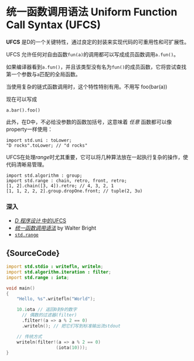 # 统一函数调用语法 Uniform Function Call Syntax (UFCS)

**UFCS** 是D的一个关键特性，通过良定的封装来实现代码的可重用性和可扩展性。

UFCS 允许任何对自由函数`fun(a)`的调用都可以写成成员函数调用`a.fun()`。

如果编译器看到`a.fun()`，并且该类型没有名为`fun()`的成员函数，它将尝试查找第一个参数与`a`匹配的全局函数。

当使用复杂的链式函数调用时，这个特性特别有用。不用写
    foo(bar(a))

现在可以写成

    a.bar().foo()

此外，在D中，不必给没参数的函数加括号，这意味着 _任意_ 函数都可以像property一样使用：

    import std.uni : toLower;
    "D rocks".toLower; // "d rocks"

UFCS在处理*range*时尤其重要，它可以将几种算法放在一起执行复杂的操作，使代码清晰易管理。

    import std.algorithm : group;
    import std.range : chain, retro, front, retro;
    [1, 2].chain([3, 4]).retro; // 4, 3, 2, 1
    [1, 1, 2, 2, 2].group.dropOne.front; // tuple(2, 3u)

### 深入

- [_D 程序设计_ 中的UFCS](http://ddili.org/ders/d.en/ufcs.html)
- [_统一函数调用语法_](http://www.drdobbs.com/cpp/uniform-function-call-syntax/232700394) by Walter Bright
- [`std.range`](http://dlang.org/phobos/std_range.html)

## {SourceCode}

```d
import std.stdio : writefln, writeln;
import std.algorithm.iteration : filter;
import std.range : iota;

void main()
{
    "Hello, %s".writefln("World");

    10.iota // 返回0到9的数字
      // 偶数的过滤器(filter)
      .filter!(a => a % 2 == 0)
      .writeln(); // 把它们写到标准输出流stdout

    // 传统方式
    writeln(filter!(a => a % 2 == 0)
    			   (iota(10)));
}
```
